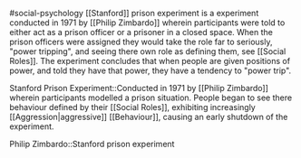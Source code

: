 #social-psychology 
[[Stanford]] prison experiment is a experiment conducted in 1971 by [[Philip Zimbardo]] wherein participants were told to either act as a prison officer or a prisoner in a closed space. When the prison officers were assigned they would take the role far to seriously, "power tripping", and seeing there own role as defining them, see [[Social Roles]]. The experiment concludes that when people are given positions of power, and told they have that power, they have a tendency to "power trip".

Stanford Prison Experiment::Conducted in 1971 by [[Philip Zimbardo]] wherein participants modelled a prison situation. People began to see there behaviour defined by their [[Social Roles]], exhibiting increasingly [[Aggression|aggressive]] [[Behaviour]], causing an early shutdown of the experiment.
<!--SR:!2023-11-15,8,250-->

Philip Zimbardo::Stanford prison experiment
<!--SR:!2023-11-10,4,270-->
